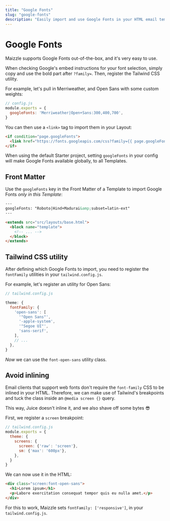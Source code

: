 ```yaml
---
title: "Google Fonts"
slug: "google-fonts"
description: "Easily import and use Google Fonts in your HTML email templates"
---
```


# Google Fonts

Maizzle supports Google Fonts out-of-the-box, and it's very easy to use. 

When checking Google's embed instructions for your font selection, simply copy and use the bold part after `?family=`. Then, register the Tailwind CSS utility.

For example, let's pull in Merriweather, and Open Sans with some custom weights:

```js
// config.js
module.exports = {
  googleFonts: 'Merriweather|Open+Sans:300,400,700',
}
```

You can then use a `<link>` tag to import them in your Layout:

```html
<if condition="page.googleFonts">
  <link href="https://fonts.googleapis.com/css?family={{ page.googleFonts }}" rel="stylesheet" media="screen">
</if>
```

<div class="bg-cool-gray-50 border-l-4 border-gradient-b-ocean-light p-4 mb-4 text-md" role="alert">
  <div class="text-cool-gray-600">When using the default Starter project, setting <code>googleFonts</code> in your config will make Google Fonts available globally, to all Templates.</div>
</div>

## Front Matter

Use the `googleFonts` key in the Front Matter of a Template to import Google Fonts _only in this Template_:

```html
---
googleFonts: "Roboto|Hind+Madurai&amp;subset=latin-ext"
---

<extends src="src/layouts/base.html">
  <block name="template">
    <!-- ... -->
  </block>
</extends>
```

## Tailwind CSS utility

After defining which Google Fonts to import, you need to register the `fontFamily` utilities in your `tailwind.config.js`.

For example, let's register an utility for Open Sans:

```js
// tailwind.config.js

theme: {
  fontFamily: {
    'open-sans': [
      '"Open Sans"',
      '-apple-system',
      '"Segoe UI"',
      'sans-serif',
    ],
    // ...
  },
}
```

_Now_ we can use the `font-open-sans` utility class.

## Avoid inlining

Email clients that support web fonts don't require the `font-family` CSS to be inlined in your HTML. 
Therefore, we can make use of Tailwind's breakpoints and tuck the class inside an `@media screen {}` query. 

This way, Juice doesn't inline it, and we also shave off some bytes 😎

First, we register a `screen` breakpoint:

```js
// tailwind.config.js
module.exports = {
  theme: {
    screens: {
      screen: {'raw': 'screen'},
      sm: {'max': '600px'},
    },
  }
}
```

We can now use it in the HTML:

```html
<div class="screen:font-open-sans">
  <h1>Lorem ipsum</h1>
  <p>Labore exercitation consequat tempor quis eu nulla amet.</p>
</div>
```

<div class="bg-cool-gray-50 border-l-4 border-gradient-b-ocean-light p-4 mb-4 text-md" role="alert">
  <div class="text-cool-gray-500">For this to work, Maizzle sets <code>fontFamily: ['responsive']</code>, in your <code>tailwind.config.js</code>.</div>
</div>

